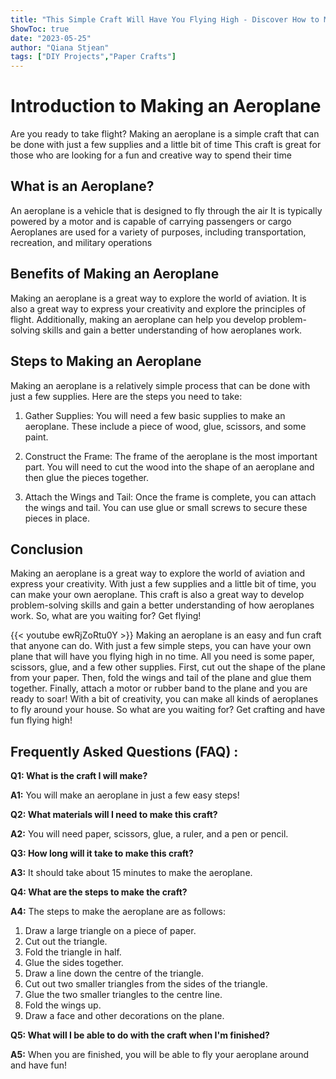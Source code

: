 ```yaml
---
title: "This Simple Craft Will Have You Flying High - Discover How to Make an Aeroplane in Just a Few Easy Steps!"
ShowToc: true 
date: "2023-05-25"
author: "Qiana Stjean" 
tags: ["DIY Projects","Paper Crafts"]
---
```

# Introduction to Making an Aeroplane
Are you ready to take flight? Making an aeroplane is a simple craft that can be done with just a few supplies and a little bit of time This craft is great for those who are looking for a fun and creative way to spend their time

## What is an Aeroplane?
An aeroplane is a vehicle that is designed to fly through the air It is typically powered by a motor and is capable of carrying passengers or cargo Aeroplanes are used for a variety of purposes, including transportation, recreation, and military operations

## Benefits of Making an Aeroplane
Making an aeroplane is a great way to explore the world of aviation. It is also a great way to express your creativity and explore the principles of flight. Additionally, making an aeroplane can help you develop problem-solving skills and gain a better understanding of how aeroplanes work.

## Steps to Making an Aeroplane
Making an aeroplane is a relatively simple process that can be done with just a few supplies. Here are the steps you need to take:

1. Gather Supplies: You will need a few basic supplies to make an aeroplane. These include a piece of wood, glue, scissors, and some paint.

2. Construct the Frame: The frame of the aeroplane is the most important part. You will need to cut the wood into the shape of an aeroplane and then glue the pieces together.

3. Attach the Wings and Tail: Once the frame is complete, you can attach the wings and tail. You can use glue or small screws to secure these pieces in place.

## Conclusion
Making an aeroplane is a great way to explore the world of aviation and express your creativity. With just a few supplies and a little bit of time, you can make your own aeroplane. This craft is also a great way to develop problem-solving skills and gain a better understanding of how aeroplanes work. So, what are you waiting for? Get flying!

{{< youtube ewRjZoRtu0Y >}} 
Making an aeroplane is an easy and fun craft that anyone can do. With just a few simple steps, you can have your own plane that will have you flying high in no time. All you need is some paper, scissors, glue, and a few other supplies. First, cut out the shape of the plane from your paper. Then, fold the wings and tail of the plane and glue them together. Finally, attach a motor or rubber band to the plane and you are ready to soar! With a bit of creativity, you can make all kinds of aeroplanes to fly around your house. So what are you waiting for? Get crafting and have fun flying high!

## Frequently Asked Questions (FAQ) :
**Q1: What is the craft I will make?**

**A1:** You will make an aeroplane in just a few easy steps!

**Q2: What materials will I need to make this craft?**

**A2:** You will need paper, scissors, glue, a ruler, and a pen or pencil.

**Q3: How long will it take to make this craft?**

**A3:** It should take about 15 minutes to make the aeroplane.

**Q4: What are the steps to make the craft?**

**A4:** The steps to make the aeroplane are as follows:
1. Draw a large triangle on a piece of paper.
2. Cut out the triangle.
3. Fold the triangle in half.
4. Glue the sides together.
5. Draw a line down the centre of the triangle.
6. Cut out two smaller triangles from the sides of the triangle.
7. Glue the two smaller triangles to the centre line.
8. Fold the wings up.
9. Draw a face and other decorations on the plane.

**Q5: What will I be able to do with the craft when I'm finished?**

**A5:** When you are finished, you will be able to fly your aeroplane around and have fun!



